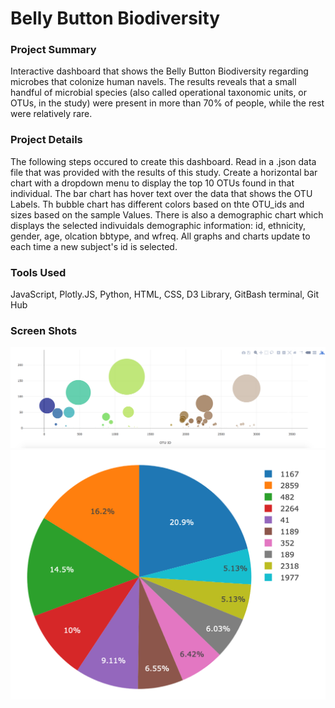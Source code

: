 # Belly Button Biodiversity 

### Project Summary

Interactive dashboard that shows the Belly Button Biodiversity regarding microbes that colonize human navels.
The results reveals that a small handful of microbial species (also called operational taxonomic units, or OTUs, in the study) were present in more than 70% of people, while the rest were relatively rare.

### Project Details

The following steps occured to create this dashboard.
Read in a .json data file that was provided with the results of this study.
Create a horizontal bar chart with a dropdown menu to display the top 10 OTUs found in that individual.
The bar chart has hover text over the data that shows the OTU Labels.
Th bubble chart has different colors based on thte OTU_ids and sizes based on the sample Values.
There is also a demographic chart which displays the selected indivuidals demographic information: id, ethnicity, gender, age, olcation bbtype, and wfreq.
All graphs and charts update to each time a new subject's id is selected.

### Tools Used

JavaScript, Plotly.JS, Python, HTML, CSS, D3 Library, GitBash terminal, Git Hub

### Screen Shots

![](images/bubble_chart.png)
![](images/pie_chart.png)

